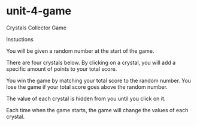 # unit-4-game
Crystals Collector Game

Instuctions

You will be given a random number at the start of the game.

There are four crystals below. By clicking on a crystal, you will add a specific amount of points to your total score.

You win the game by matching your total score to the random number. You lose the game if your total score goes above the random number.

The value of each crystal is hidden from you until you click on it.

Each time when the game starts, the game will change the values of each crystal.